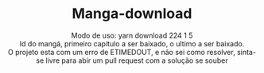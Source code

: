 <h1 align="center">Manga-download</h1>
<p align="center">
  Modo de uso: 
  yarn download 224 1 5 </br>
  Id do mangá, primeiro capítulo a ser baixado, o ultimo a ser baixado. </br>
  O projeto esta com um erro de ETIMEDOUT, e não sei como resolver, sinta-se livre para abir um pull request com a solução se souber
</p>
